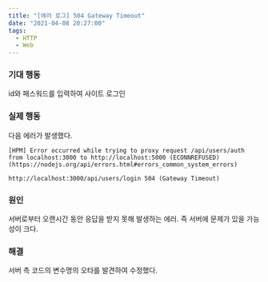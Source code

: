 ```yaml
---
title: "[에러 로그] 504 Gateway Timeout"
date: "2021-04-08 20:27:00"
tags:
  - HTTP
  - Web
---
```


### 기대 행동

id와 패스워드를 입력하여 사이트 로그인

### 실제 행동

다음 에러가 발생했다.

```shell
[HPM] Error occurred while trying to proxy request /api/users/auth from localhost:3000 to http://localhost:5000 (ECONNREFUSED) (https://nodejs.org/api/errors.html#errors_common_system_errors)
```

```shell
http://localhost:3000/api/users/login 504 (Gateway Timeout)
```

### 원인

서버로부터 오랜시간 동안 응답을 받지 못해 발생하는 에러.
즉 서버에 문제가 있을 가능성이 크다.

### 해결

서버 측 코드의 변수명의 오타를 발견하여 수정했다.
